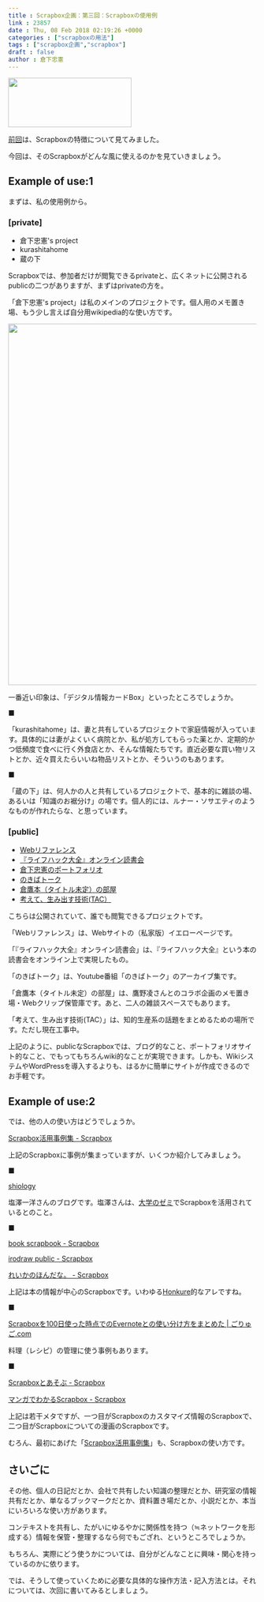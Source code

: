 ```yaml
---
title : Scrapbox企画：第三回：Scrapboxの使用例
link : 23857
date : Thu, 08 Feb 2018 02:19:26 +0000
categories : ["scrapboxの用法"]
tags : ["scrapbox企画","scrapbox"]
draft : false
author : 倉下忠憲
---
```


<a href="https://rashita.net/blog/?attachment_id=23839" rel="attachment wp-att-23839"><img src="https://rashita.net/blog/wp-content/uploads/2018/02/scrapbox-1.png" alt="" width="250" height="100" class="alignnone size-full wp-image-23839" /></a>

<a href="https://rashita.net/blog/?p=23851" title="Scrapbox企画：第二回：Scrapboxの特徴 – R-style">前回</a>は、Scrapboxの特徴について見てみました。

今回は、そのScrapboxがどんな風に使えるのかを見ていきましょう。

<h2>Example of use:1</h2>

まずは、私の使用例から。

<h3>[private]</h3>

<ul>
<li>倉下忠憲's project</li>
<li>kurashitahome</li>
<li>蔵の下</li>
</ul>

Scrapboxでは、参加者だけが閲覧できるprivateと、広くネットに公開されるpublicの二つがありますが、まずはprivateの方を。

「倉下忠憲's project」は私のメインのプロジェクトです。個人用のメモ置き場、もう少し言えば自分用wikipedia的な使い方です。

<a href="https://rashita.net/blog/?attachment_id=23858" rel="attachment wp-att-23858"><img src="https://rashita.net/blog/wp-content/uploads/2018/02/screenshot-3.png" alt="" width="1303" height="732" class="alignnone size-full wp-image-23858" /></a>

一番近い印象は、「デジタル情報カードBox」といったところでしょうか。

■

「kurashitahome」は、妻と共有しているプロジェクトで家庭情報が入っています。具体的には妻がよくいく病院とか、私が処方してもらった薬とか、定期的かつ低頻度で食べに行く外食店とか、そんな情報たちです。直近必要な買い物リストとか、近々買えたらいいね物品リストとか、そういうのもあります。

■

「蔵の下」は、何人かの人と共有しているプロジェクトで、基本的に雑談の場、あるいは「知識のお裾分け」の場です。個人的には、ルナー・ソサエティのようなものが作れたらな、と思っています。

<h3>[public]</h3>

<ul>
<li><a href="https://scrapbox.io/rwebreference" title="Webリファレンス - Scrapbox">Webリファレンス</a></li>
<li><a href="https://scrapbox.io/rlifehackdictionary" title="『ライフハック大全』オンライン読書会 - Scrapbox">『ライフハック大全』オンライン読書会</a></li>
<li><a href="https://scrapbox.io/rashitaactivity/" title="倉下忠憲のポートフォリオ - Scrapbox">倉下忠憲のポートフォリオ</a></li>
<li><a href="https://scrapbox.io/nokibatalk/" title="のきばトーク - Scrapbox">のきばトーク</a></li>
<li><a href="https://scrapbox.io/kuratakabooks/" title="倉鷹本（タイトル未定）の部屋 - Scrapbox">倉鷹本（タイトル未定）の部屋</a></li>
<li><a href="https://scrapbox.io/thinkandcreateteck/" title="考えて、生み出す技術(TAC） - Scrapbox">考えて、生み出す技術(TAC）</a></li>
</ul>

こちらは公開されていて、誰でも閲覧できるプロジェクトです。

「Webリファレンス」は、Webサイトの（私家版）イエローページです。

「『ライフハック大全』オンライン読書会」は、『ライフハック大全』という本の読書会をオンライン上で実現したもの。

「のきばトーク」は、Youtube番組「のきばトーク」のアーカイブ集です。

「倉鷹本（タイトル未定）の部屋」は、鷹野凌さんとのコラボ企画のメモ置き場・Webクリップ保管庫です。あと、二人の雑談スペースでもあります。

「考えて、生み出す技術(TAC）」は、知的生産系の話題をまとめるための場所です。ただし現在工事中。

上記のように、publicなScrapboxでは、ブログ的なこと、ポートフォリオサイト的なこと、でもってもちろんwiki的なことが実現できます。しかも、WikiシステムやWordPressを導入するよりも、はるかに簡単にサイトが作成できるのでお手軽です。

<h2>Example of use:2</h2>

では、他の人の使い方はどうでしょうか。

<a href="https://scrapbox.io/InterestingProjects/" title="Scrapbox活用事例集 - Scrapbox">Scrapbox活用事例集 - Scrapbox</a>

上記のScrapboxに事例が集まっていますが、いくつか紹介してみましょう。

■

<a href="https://scrapbox.io/shiology" title="shiology&#x2728; - Scrapbox">shiology</a>

塩澤一洋さんのブログです。塩澤さんは、<a href="https://scrapbox.io/InterestingProjects/%E6%88%90%E8%B9%8A%E5%A4%A7%E5%AD%A6_%E5%A1%A9%E6%BE%A4%E3%82%BC%E3%83%9F%E3%80%8Cshio%E3%82%AF%E3%83%A9%E3%82%B9%E3%80%8D" title="成蹊大学 塩澤ゼミ「shioクラス」 - Scrapbox活用事例集 - Scrapbox">大学のゼミ</a>でScrapboxを活用されているとのこと。

■

<a href="https://scrapbox.io/choiyaki-hondana/" title="book scrapbook - Scrapbox">book scrapbook - Scrapbox</a>

<a href="https://scrapbox.io/irodraw/" title="irodraw public - Scrapbox">irodraw public - Scrapbox</a>

<a href="https://scrapbox.io/rayka-bookshelf/" title="れいかのほんだな。 - Scrapbox">れいかのほんだな。 - Scrapbox</a>

上記は本の情報が中心のScrapboxです。いわゆる<a href="http://honkure.net/rbook/">Honkure</a>的なアレですね。

■

<a href="http://goryugo.com/20170718/scrapbox100evernote/" title="Scrapboxを100日使った時点でのEvernoteとの使い分け方をまとめた | ごりゅご.com">Scrapboxを100日使った時点でのEvernoteとの使い分け方をまとめた | ごりゅご.com</a>

料理（レシピ）の管理に使う事例もあります。

■

<a href="https://scrapbox.io/scrasobox/" title="Scrapboxとあそぶ - Scrapbox">Scrapboxとあそぶ - Scrapbox</a>

<a href="https://scrapbox.io/wakaba-manga/" title="マンガでわかるScrapbox - Scrapbox">マンガでわかるScrapbox - Scrapbox</a>

上記は若干メタですが、一つ目がScrapboxのカスタマイズ情報のScrapboxで、二つ目がScrapboxについての漫画のScrapboxです。

むろん、最初にあげた「<a href="https://scrapbox.io/InterestingProjects/" title="Scrapbox活用事例集 - Scrapbox">Scrapbox活用事例集</a>」も、Scrapboxの使い方です。

<h2>さいごに</h2>

その他、個人の日記だとか、会社で共有したい知識の整理だとか、研究室の情報共有だとか、単なるブックマークだとか、資料置き場だとか、小説だとか、本当にいろいろな使い方があります。

コンテキストを共有し、たがいにゆるやかに関係性を持つ（≒ネットワークを形成する）情報を保管・整理するなら何でもござれ、というところでしょうか。

もちろん、実際にどう使うかについては、自分がどんなことに興味・関心を持っているのかに依ります。

では、そうして使っていくために必要な具体的な操作方法・記入方法とは。それについては、次回に書いてみるとしましょう。





